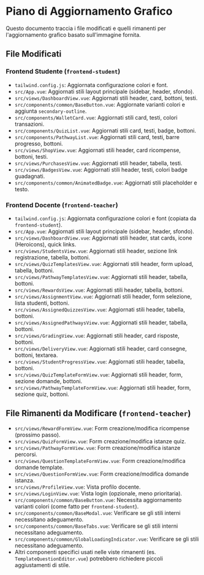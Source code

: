 # Piano di Aggiornamento Grafico

Questo documento traccia i file modificati e quelli rimanenti per l'aggiornamento grafico basato sull'immagine fornita.

## File Modificati

### Frontend Studente (`frontend-student`)

*   `tailwind.config.js`: Aggiornata configurazione colori e font.
*   `src/App.vue`: Aggiornati stili layout principale (sidebar, header, sfondo).
*   `src/views/DashboardView.vue`: Aggiornati stili header, card, bottoni, testi.
*   `src/components/common/BaseButton.vue`: Aggiornate varianti colori e aggiunta `secondary-outline`.
*   `src/components/WalletCard.vue`: Aggiornati stili card, testi, colori transazioni.
*   `src/components/QuizList.vue`: Aggiornati stili card, testi, badge, bottoni.
*   `src/components/PathwayList.vue`: Aggiornati stili card, testi, barre progresso, bottoni.
*   `src/views/ShopView.vue`: Aggiornati stili header, card ricompense, bottoni, testi.
*   `src/views/PurchasesView.vue`: Aggiornati stili header, tabella, testi.
*   `src/views/BadgesView.vue`: Aggiornati stili header, testi, colori badge guadagnati.
*   `src/components/common/AnimatedBadge.vue`: Aggiornati stili placeholder e testo.

### Frontend Docente (`frontend-teacher`)

*   `tailwind.config.js`: Aggiornata configurazione colori e font (copiata da `frontend-student`).
*   `src/App.vue`: Aggiornati stili layout principale (sidebar, header, sfondo).
*   `src/views/DashboardView.vue`: Aggiornati stili header, stat cards, icone (Heroicons), quick links.
*   `src/views/StudentsView.vue`: Aggiornati stili header, sezione link registrazione, tabella, bottoni.
*   `src/views/QuizTemplatesView.vue`: Aggiornati stili header, form upload, tabella, bottoni.
*   `src/views/PathwayTemplatesView.vue`: Aggiornati stili header, tabella, bottoni.
*   `src/views/RewardsView.vue`: Aggiornati stili header, tabella, bottoni.
*   `src/views/AssignmentView.vue`: Aggiornati stili header, form selezione, lista studenti, bottoni.
*   `src/views/AssignedQuizzesView.vue`: Aggiornati stili header, tabella, bottoni.
*   `src/views/AssignedPathwaysView.vue`: Aggiornati stili header, tabella, bottoni.
*   `src/views/GradingView.vue`: Aggiornati stili header, card risposte, bottoni.
*   `src/views/DeliveryView.vue`: Aggiornati stili header, card consegne, bottoni, textarea.
*   `src/views/StudentProgressView.vue`: Aggiornati stili header, tabella, bottoni.
*   `src/views/QuizTemplateFormView.vue`: Aggiornati stili header, form, sezione domande, bottoni.
*   `src/views/PathwayTemplateFormView.vue`: Aggiornati stili header, form, sezione quiz, bottoni.

## File Rimanenti da Modificare (`frontend-teacher`)

*   `src/views/RewardFormView.vue`: Form creazione/modifica ricompense (prossimo passo).
*   `src/views/QuizFormView.vue`: Form creazione/modifica istanze quiz.
*   `src/views/PathwayFormView.vue`: Form creazione/modifica istanze percorsi.
*   `src/views/QuestionTemplateFormView.vue`: Form creazione/modifica domande template.
*   `src/views/QuestionFormView.vue`: Form creazione/modifica domande istanza.
*   `src/views/ProfileView.vue`: Vista profilo docente.
*   `src/views/LoginView.vue`: Vista login (opzionale, meno prioritaria).
*   `src/components/common/BaseButton.vue`: Necessita aggiornamento varianti colori (come fatto per `frontend-student`).
*   `src/components/common/BaseModal.vue`: Verificare se gli stili interni necessitano adeguamento.
*   `src/components/common/BaseTabs.vue`: Verificare se gli stili interni necessitano adeguamento.
*   `src/components/common/GlobalLoadingIndicator.vue`: Verificare se gli stili necessitano adeguamento.
*   Altri componenti specifici usati nelle viste rimanenti (es. `TemplateQuestionEditor.vue`) potrebbero richiedere piccoli aggiustamenti di stile.